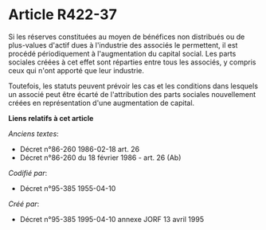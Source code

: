# Article R422-37

Si les réserves constituées au moyen de bénéfices non distribués ou de plus-values d'actif dues à l'industrie des associés le
permettent, il est procédé périodiquement à l'augmentation du capital social. Les parts sociales créées à cet effet sont
réparties entre tous les associés, y compris ceux qui n'ont apporté que leur industrie.

Toutefois, les statuts peuvent prévoir les cas et les conditions dans lesquels un associé peut être écarté de l'attribution
des parts sociales nouvellement créées en représentation d'une augmentation de capital.

**Liens relatifs à cet article**

_Anciens textes_:

  - Décret n°86-260 1986-02-18 art. 26
  - Décret n°86-260 du 18 février 1986 - art. 26 (Ab)

_Codifié par_:

  - Décret n°95-385 1955-04-10

_Créé par_:

  - Décret n°95-385 1995-04-10 annexe JORF 13 avril 1995
